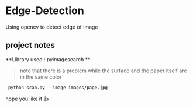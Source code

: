 # Edge-Detection
Using opencv to detect edge of image
## project notes
**Library used : pyimagesearch **
>note that there is a problem while the surface and the paper itself are in the same color
```
 python scan.py --image images/page.jpg
```
hope you like it :+1: 
